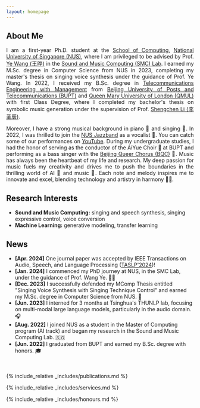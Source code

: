 ```yaml
---
layout: homepage
---
```


## About Me
<div class="about">
<p align="justify">
I am a first-year Ph.D. student at the <a href="https://www.comp.nus.edu.sg/">School of Computing</a>, <a href="https://www.nus.edu.sg/">National University of Singapore (NUS)</a>, where I am privileged to be advised by Prof. <a href="https://www.comp.nus.edu.sg/cs/people/wangye/">Ye Wang (王晔)</a> in the <a href="https://smcnus.comp.nus.edu.sg/">Sound and Music Computing (SMC) Lab</a>. I earned my M.Sc. degree in Computer Science from NUS in 2023, completing my master's thesis on singing voice synthesis under the guidance of Prof. Ye Wang. In 2022, I received my B.Sc. degree in <a href="https://is.bupt.edu.cn/">Telecommunications Engineering with Management</a> from <a href="http://www.bupt.edu.cn/">Beijing University of Posts and Telecommunications (BUPT)</a> and <a href="https://www.qmul.ac.uk/">Queen Mary University of London (QMUL)</a> with first Class Degree, where I completed my bachelor's thesis on symbolic music generation under the supervision of Prof. <a href="https://shengchenli.github.io/">Shengchen Li (李圣辰)</a>.
</p>

<p align="justify">
Moreover, I have a strong musical background in piano 🎹 and singing 🎤. In 2022, I was thrilled to join the <a href="https://cfa.nus.edu.sg/explore/talent/arts-groups/music/nus-jazz-band/">NUS Jazzband</a> as a vocalist 🎷. You can catch some of our performances on <a href="https://www.youtube.com/@nusjazzband">YouTube</a>. During my undergraduate studies, I had the honor of serving as the conductor of the AiYue Choir 🎼 at BUPT and performing as a bass singer with the <a href="https://www.youtube.com/channel/UCNMAnNY_93rND1mh8qRP7fQ">Beijing Queer Chorus (BQC)</a> 🌈. 
Music has always been the heartbeat of my life and research. My deep passion for music fuels my creativity and drives me to push the boundaries in the thrilling world of AI 🤖 and music 🎵. Each note and melody inspires me to innovate and excel, blending technology and artistry in harmony 🚀✨.
</p>
</div>



## Research Interests
- **Sound and Music Computing:** singing and speech synthesis, singing expressive control, voice conversion
- **Machine Learning:** generative modeling, transfer learning

## News
<div class="scrollable-content">
    <ul>
        <li><b>[Apr. 2024]</b> One journal paper was accepted by IEEE Transactions on Audio, Speech, and Language Processing (<a href="https://signalprocessingsociety.org/publications-resources/ieeeacm-transactions-audio-speech-and-language-processing">TASLP'2024</a>)!</li>
        <li><b>[Jan. 2024]</b> I commenced my PhD journey at NUS, in the SMC Lab, under the guidance of Prof. Wang Ye. 🥰✨</li>
        <li><b>[Dec. 2023]</b> I successfully defended my MComp Thesis entitled "Singing Voice Synthesis with Singing Technique Control" and earned my M.Sc. degree in Computer Science from NUS. 🥳</li>
        <li><b>[Jun. 2023]</b> I interned for 3 months at Tsinghua's THUNLP lab, focusing on multi-modal large language models, particularly in the audio domain. 🎧</li>
        <li><b>[Aug. 2022]</b> I joined NUS as a student in the Master of Computing program (AI track) and began my research in the Sound and Music Computing Lab. 🇸🇬</li>
        <li><b>[Jun. 2022]</b> I graduated from BUPT and earned my B.Sc. degree with honors. 🎓</li>
    </ul>
</div>

<script>
    var date = new Date();
    var hour = date.getHours();

    // If it's nighttime, switch to dark mode
    if (hour >= 19 || hour < 7) {
        document.querySelector('.scrollable-content').classList.remove('day');
        document.querySelector('.scrollable-content').classList.add('night');
    }
</script>

<br>

{% include_relative _includes/publications.md %}

{% include_relative _includes/services.md %}

{% include_relative _includes/honours.md %}
